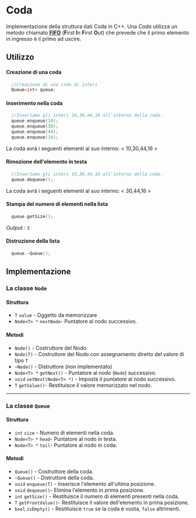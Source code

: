 # Coda
Implementazione della struttura dati Coda in C++.
Una _Coda_ utilizza un metodo chiamato [**FIFO**](https://it.wikipedia.org/wiki/FIFO "**FIFO**") (**F**irst **I**n **F**irst **O**ut) che prevede che il primo elemento in ingresso è il primo ad uscire.
## Utilizzo
#### Creazione di una coda
```cpp
  //Creazione di una coda di interi
  Queue<int> queue;
```
#### Inserimento nella coda
```cpp
  //Inseriamo gli interi 10,30,44,16 all'interno della coda.
  queue.enqueue(10);
  queue.enqueue(30);
  queue.enqueue(44);
  queue.enqueue(16);
```
La coda avrà i seguenti elementi al suo interno: < 10,30,44,16 >

#### Rimozione dell'elemento in testa
```cpp
  //Inseriamo gli interi 10,30,44,16 all'interno della coda.
  queue.dequeue();
```
La coda avrà i seguenti elementi al suo interno: < 30,44,16 >

#### Stampa del numero di elementi nella lista
```cpp
  queue.getSize();
```
_Output_ : `3` 

#### Distruzione della lista
```cpp
  queue.~Queue();
```

## Implementazione

### La classe `Node`

#### Struttura
- `T` `value` - Oggetto da memorizzare
- `Node<T> *` `nextNode`- Puntatore al nodo successivo.

#### Metodi
- `Node()` - Costruttore del Nodo
- `Node(T)` - Costruttore del Nodo con assegnamento diretto del valore di tipo `T`
- `~Node()` - Distruttore (non implementato)
- `Node<T> *` `getNext()` - Puntatore al nodo (`Node`) successivo.
- `void` `setNext(Node<T> *)` - Imposta il puntatore al nodo successivo.
- `T` `getValue()`- Restituisce il valore memorizzato nel nodo.
---
### La classe `Queue`

#### Struttura
- `int` `size` - Numero di elementi nella coda.
- `Node<T> *` `head`- Puntatore al nodo in testa.
- `Node<T> *` `tail`- Puntatore al nodo in coda.

#### Metodi
- `Queue()` - Costruttore della coda.
- `~Queue()` - Distruttore della coda.
- `void` `enqueue(T)` - Inserisce l'elemento all'ultima posizione.
- `void` `dequeue()`- Elimina l'elemento in prima posizione.
- `int` `getSize()` - Restituisce il numero di elementi presenti nella coda.
- `T` `getFrontValue()`- Restituisce il valore dell'elemento in prima posizione.
- `bool` `isEmpty()` - Restituisce `true` se la coda è vuota, `false` altrimenti.

